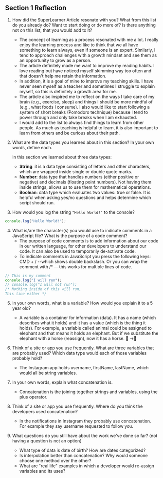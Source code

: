 ## Section 1 Reflection

1. How did the SuperLearner Article resonate with you? What from this list do you already do? Want to start doing or do more of? Is there anything not on this list, that you would add to it?
    - The concept of learning as a process resonated with me a lot. I really enjoy the learning process and like to think that we all have something to learn always, even if someone is an expert. Similarly, I tend to approach challenges with a growth mindset and see them as an opportunity to grow as a person.
    - The article definitely made me want to improve my reading habits. I love reading but have noticed myself skimming way too often and that doesn't help me retain the information.
    - In addition, it is a goal of mine to improve my teaching skills. I have never seen myself as a teacher and sometimes I struggle to explain myself, so this is definitely a growth area for me.
    - The article also inspired me to reflect on the ways I take care of my brain (e.g., exercise, sleep) and things I should be more mindful of (e.g., what foods I consume). I also would like to start following a system of short breaks (Pomodoro technique) because I tend to power through and only take breaks when I am exhausted.
    - I would add to the list to always find things to learn from other people. As much as teaching is helpful to learn, it is also important to learn from others and be curious about their path.

2. What are the data types you learned about in this section? In your own words, define each.

      In this section we learned about three data types:
      - **String**: it is a data type consisting of letters and other characters, which are wrapped inside single or double quote marks.
      - **Number**: data type that handles numbers (either positive or negative) and decimals (floating point numbers). Not having them inside strings, allows us to use them for mathematical operations.
      - **Boolean**: data type which evaluates two values: true or false. It is helpful when asking yes/no questions and helps determine which script should run.    

3. How would you log the string `"Hello World!"` to the console?
  ```JavaScript
  console.log("Hello World!");
  ```
4. What is/are the character(s) you would use to indicate comments in a JavaScript file? What is the purpose of a code comment?
    - The purpose of code comments is to add information about our code in our written language, for other developers to understand our code. It can also be used to temporarily de-activate code.
    - To indicate comments in JavaScript you press the following keys: CMD + / --which shows double backslash. Or you can wrap the comment with /* -- this works for multiple lines of code.
  ```JavaScript
// This is my comment
  console.log("I will run");
 // console.log("I will not run");
/* Nothing inside of this will run,
This line either */
  ```

5. In your own words, what is a variable? How would you explain it to a 5 year old?
    - A variable is a container for information (data). It has a name (which describes what it holds) and it has a value (which is the thing it holds). For example, a variable called animal could be assigned to elephant and that means it holds an elephant. But if we substitute the elephant with a horse (reassign), now it has a horse. 🐘 ->🐴

6. Think of a site or app you use frequently. What are three variables that are probably used? Which data type would each of those variables probably hold?
    - The Instagram app holds username, firstName, lastName, which would all be string variables.

7. In your own words, explain what concatenation is.
    - Concatenation is the joining together strings and variables, using the plus operator.

8. Think of a site or app you use frequently. Where do you think the developers used concatenation?
    - In the notifications in Instagram they probably use concatenation. For example they say username requested to follow you.

9. What questions do you still have about the work we've done so far? (not having a question is not an option)
    - What type of data is date of birth? How are dates categorized?
    - Is interpolation better than concatenation? Why would someone choose one method over the other?
    - What are "real life" examples in which a developer would re-assign variables and its uses?
